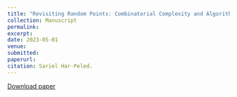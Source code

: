 ```yaml
---
title: "Revisiting Random Points: Combinatorial Complexity and Algorithms"
collection: Manuscript
permalink: 
excerpt: 
date: 2023-05-01
venue: 
submitted: 
paperurl: 
citation: Sariel Har-Peled. 
---
```


[Download paper](https://arxiv.org/abs/2208.03829)
